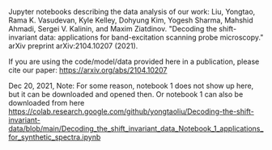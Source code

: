 Jupyter notebooks describing the data analysis of our work: Liu, Yongtao, Rama K. Vasudevan, Kyle Kelley, Dohyung Kim, Yogesh Sharma, Mahshid Ahmadi, Sergei V. Kalinin, and Maxim Ziatdinov. "Decoding the shift-invariant data: applications for band-excitation scanning probe microscopy." arXiv preprint arXiv:2104.10207 (2021).

If you are using the code/model/data provided here in a publication, please cite our paper: https://arxiv.org/abs/2104.10207


Dec 20, 2021, Note: For some reason, notebook 1 does not show up here, but it can be downloaded and opened then. Or notebook 1 can also be downloaded from here https://colab.research.google.com/github/yongtaoliu/Decoding-the-shift-invariant-data/blob/main/Decoding_the_shift_invariant_data_Notebook_1_applications_for_synthetic_spectra.ipynb


